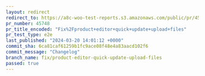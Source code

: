 ```yaml
---
layout: redirect
redirect_to: https://a8c-woo-test-reports.s3.amazonaws.com/public/pr/45748/e2e/index.html
pr_number: 45748
pr_title_encoded: "Fix%2Fproduct+editor+quick+update+upload+files"
pr_test_type: e2e
last_published: "2024-03-20 14:01:12 +0000"
commit_sha: 6ca81caf61259b1fc9ace08f48e4a83aacd102f6
commit_message: "Changelog"
branch_name: fix/product-editor-quick-update-upload-files
passed: true
---
```

